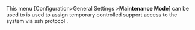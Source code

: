 This menu [Configuration>General Settings >**Maintenance Mode**] can be used to is used to assign temporary controlled support access to the system via ssh protocol . 













